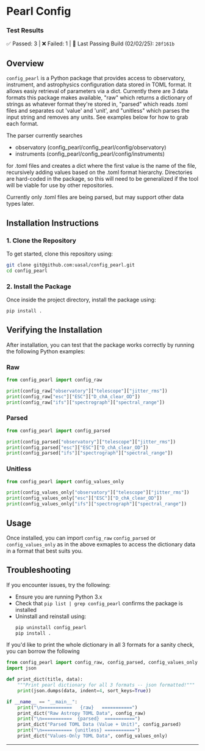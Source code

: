 # Pearl Config

### Test Results
✅ Passed: 3  |  ❌ Failed: 1  |  🔗 Last Passing Build (02/02/25): `28f161b`

## Overview
`config_pearl` is a Python package that provides access to observatory, instrument, and astrophysics configuration data stored in TOML format. It allows easiy retrieval of parameters via a dict. Currently there are 3 data formats this package makes available, "raw" which returns a dictionary of strings as whatever format they're stored in, "parsed" which reads .toml files and separates out 'value' and 'unit', and "unitless" which parses the input string and removes any units. See examples below for how to grab each format. 

The parser currently searches
* observatory (config_pearl/config_pearl/config/observatory)
* instruments (config_pearl/config_pearl/config/instruments)

for .toml files and creates a dict where the first value is the name of the file, recursively adding values based on the .toml format hierarchy. Directories are hard-coded in the package, so this will need to be generalized if the tool will be viable for use by other repositories.  

Currently only .toml files are being parsed, but may support other data types later.

## Installation Instructions

### **1. Clone the Repository**
To get started, clone this repository using:
```sh
git clone git@github.com:uasal/config_pearl.git
cd config_pearl
```

### **2. Install the Package**
Once inside the project directory, install the package using:
```sh
pip install .
```

## Verifying the Installation
After installation, you can test that the package works correctly by running the following Python examples:

### Raw
```python
from config_pearl import config_raw

print(config_raw["observatory"]["telescope"]["jitter_rms"])
print(config_raw["esc"]["ESC"]["D_chA_clear_OD"])
print(config_raw["ifs"]["spectrograph"]["spectral_range"])
```

### Parsed
```python
from config_pearl import config_parsed

print(config_parsed["observatory"]["telescope"]["jitter_rms"])  
print(config_parsed["esc"]["ESC"]["D_chA_clear_OD"])  
print(config_parsed["ifs"]["spectrograph"]["spectral_range"])
```

### Unitless
```python
from config_pearl import config_values_only

print(config_values_only["observatory"]["telescope"]["jitter_rms"])  
print(config_values_only["esc"]["ESC"]["D_chA_clear_OD"])
print(config_values_only["ifs"]["spectrograph"]["spectral_range"])
```

## Usage
Once installed, you can import `config_raw` `config_parsed` or `config_values_only` as in the above exmaples to access the dictionary data in a format that best suits you.

## Troubleshooting
If you encounter issues, try the following:
- Ensure you are running Python 3.x
- Check that `pip list | grep config_pearl` confirms the package is installed
- Uninstall and reinstall using:
  ```sh
  pip uninstall config_pearl
  pip install .
  ```

If you'd like to print the whole dictionary in all 3 formats for a sanity check, you can borrow the following 
```python
from config_pearl import config_raw, config_parsed, config_values_only
import json

def print_dict(title, data):
    """Print pearl dictionary for all 3 formats -- json formatted!"""
    print(json.dumps(data, indent=4, sort_keys=True))

if __name__ == "__main__":
    print("\n===========   {raw}   ===========")
    print_dict("Raw Astropy TOML Data", config_raw)
    print("\n===========  {parsed}  ===========")
    print_dict("Parsed TOML Data (Value + Unit)", config_parsed)
    print("\n=========== {unitless} ===========")
    print_dict("Values-Only TOML Data", config_values_only)
```

---
